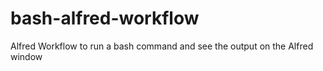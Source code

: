 bash-alfred-workflow
====================

Alfred Workflow to run a bash command and see the output on the Alfred window
